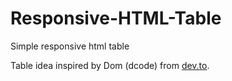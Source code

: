 # Responsive-HTML-Table

Simple responsive html table

Table idea inspired by Dom (dcode) from [dev.to](https://dev.to/dcodeyt/creating-beautiful-html-tables-with-css-428l).
